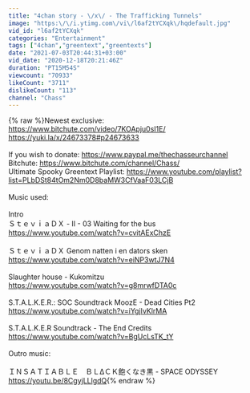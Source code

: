 ```yaml
---
title: "4chan story - \/x\/ - The Trafficking Tunnels"
image: "https:\/\/i.ytimg.com\/vi\/l6af2tYCXqk\/hqdefault.jpg"
vid_id: "l6af2tYCXqk"
categories: "Entertainment"
tags: ["4chan","greentext","greentexts"]
date: "2021-07-03T20:44:31+03:00"
vid_date: "2020-12-18T20:21:46Z"
duration: "PT15M54S"
viewcount: "70933"
likeCount: "3711"
dislikeCount: "113"
channel: "Chass"
---
```

{% raw %}Newest exclusive: <a rel="nofollow" target="blank" href="https://www.bitchute.com/video/7KOApju0sI1E/">https://www.bitchute.com/video/7KOApju0sI1E/</a><br /><a rel="nofollow" target="blank" href="https://yuki.la/x/24673378#p24673633">https://yuki.la/x/24673378#p24673633</a><br /><br />If you wish to donate: <a rel="nofollow" target="blank" href="https://www.paypal.me/thechasseurchannel">https://www.paypal.me/thechasseurchannel</a><br />Bitchute: <a rel="nofollow" target="blank" href="https://www.bitchute.com/channel/Chass/">https://www.bitchute.com/channel/Chass/</a><br />Ultimate Spooky Greentext Playlist: <a rel="nofollow" target="blank" href="https://www.youtube.com/playlist?list=PLbDSt84tOm2Nm0D8baMW3CfVaaF03LCjB">https://www.youtube.com/playlist?list=PLbDSt84tOm2Nm0D8baMW3CfVaaF03LCjB</a><br /><br />Music used:<br /><br />Intro<br />ＳｔｅｖｉａＤＸ - II - 03 Waiting for the bus<br /><a rel="nofollow" target="blank" href="https://www.youtube.com/watch?v=cvitAExChzE">https://www.youtube.com/watch?v=cvitAExChzE</a><br /><br />Ｓｔｅｖｉａ﻿ＤＸ Genom natten i en dators sken<br /><a rel="nofollow" target="blank" href="https://www.youtube.com/watch?v=eiNP3wtJ7N4">https://www.youtube.com/watch?v=eiNP3wtJ7N4</a><br /><br />Slaughter house - Kukomitzu<br /><a rel="nofollow" target="blank" href="https://www.youtube.com/watch?v=g8mrwfDTA0c">https://www.youtube.com/watch?v=g8mrwfDTA0c</a><br /><br />S.T.A.L.K.E.R.: SOC Soundtrack MoozE - Dead Cities Pt2<br /><a rel="nofollow" target="blank" href="https://www.youtube.com/watch?v=iYgjIvKlrMA">https://www.youtube.com/watch?v=iYgjIvKlrMA</a><br /><br />S.T.A.L.K.E.R Soundtrack - The End Credits<br /><a rel="nofollow" target="blank" href="https://www.youtube.com/watch?v=BgUcLsTK_tY">https://www.youtube.com/watch?v=BgUcLsTK_tY</a><br /><br />Outro music:<br /><br />ＩＮＳＡＴＩＡＢＬＥ　ＢＬΔＣＫ飽くなき黒 - SPACE ODYSSEY<br /><a rel="nofollow" target="blank" href="https://youtu.be/8CgyjLLlgdQ">https://youtu.be/8CgyjLLlgdQ</a>{% endraw %}
